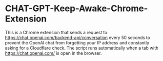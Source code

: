 # CHAT-GPT-Keep-Awake-Chrome-Extension
This is a Chrome extension that sends a request to https://chat.openai.com/backend-api/conversation every 50 seconds to prevent the OpenAI chat from forgetting your IP address and constantly asking for a Cloudflare check. The script runs automatically when a tab with https://chat.openai.com/ is open in the browser.
